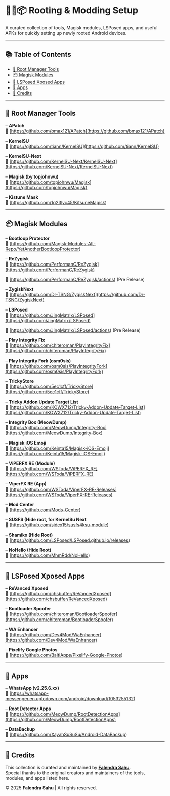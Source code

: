 # 🔧📱📦 Rooting & Modding Setup

A curated collection of tools, Magisk modules, LSPosed apps, and useful APKs for quickly setting up newly rooted Android devices.

---

## 📚 Table of Contents

- [🔧 Root Manager Tools](#-root-manager-tools)
- [📦 Magisk Modules](#-magisk-modules)
- [🧩 LSPosed Xposed Apps](#-lsposed-xposed-apps)
- [📱 Apps](#-apps)
- [🙏 Credits](#-credits)

---

## 🔧 Root Manager Tools

– **APatch**  
🔗 [https://github.com/bmax121/APatch](https://github.com/bmax121/APatch)

– **KernelSU**  
🔗 [https://github.com/tiann/KernelSU](https://github.com/tiann/KernelSU)

– **KernelSU-Next**  
🔗 [https://github.com/KernelSU-Next/KernelSU-Next](https://github.com/KernelSU-Next/KernelSU-Next)

– **Magisk (by topjohnwu)**  
🔗 [https://github.com/topjohnwu/Magisk](https://github.com/topjohnwu/Magisk)

– **Kistune Mask**  
🔗 [https://github.com/1q23lyc45/KitsuneMagisk)

---

## 📦 Magisk Modules

– **Bootloop Protector**  
🔗 [https://github.com/Magisk-Modules-Alt-Repo/YetAnotherBootloopProtector)

– **ReZygisk**  
🔗 [https://github.com/PerformanC/ReZygisk](https://github.com/PerformanC/ReZygisk)

🔗 [https://github.com/PerformanC/ReZygisk/actions) (Pre Release)

– **ZygiskNext**  
🔗 [https://github.com/Dr-TSNG/ZygiskNext](https://github.com/Dr-TSNG/ZygiskNext)

– **LSPosed**  
🔗 [https://github.com/JingMatrix/LSPosed](https://github.com/JingMatrix/LSPosed)

🔗 [https://github.com/JingMatrix/LSPosed/actions) (Pre Release)

– **Play Integrity Fix**  
🔗 [https://github.com/chiteroman/PlayIntegrityFix](https://github.com/chiteroman/PlayIntegrityFix)

– **Play Integrity Fork (osm0sis)**  
🔗 [https://github.com/osm0sis/PlayIntegrityFork](https://github.com/osm0sis/PlayIntegrityFork)

– **TrickyStore**  
🔗 [https://github.com/5ec1cff/TrickyStore](https://github.com/5ec1cff/TrickyStore)

– **Tricky Addon Update Target List**  
🔗 [https://github.com/KOWX712/Tricky-Addon-Update-Target-List](https://github.com/KOWX712/Tricky-Addon-Update-Target-List)

– **Integrity Box (MeowDump)**  
🔗 [https://github.com/MeowDump/Integrity-Box](https://github.com/MeowDump/Integrity-Box)

– **Magisk iOS Emoji**  
🔗 [https://github.com/Keinta15/Magisk-iOS-Emoji](https://github.com/Keinta15/Magisk-iOS-Emoji)

– **ViPERFX RE (Module)**  
🔗 [https://github.com/WSTxda/ViPERFX_RE](https://github.com/WSTxda/ViPERFX_RE)

– **ViperFX RE (App)**  
🔗 [https://github.com/WSTxda/ViperFX-RE-Releases](https://github.com/WSTxda/ViperFX-RE-Releases)

– **Mod Center**  
🔗 [https://github.com/Mods-Center)

– **SUSFS (Hide root, for KernelSu Next**  
🔗 [https://github.com/sidex15/susfs4ksu-module)

– **Shamiko (Hide Root)**  
🔗 [https://github.com/LSPosed/LSPosed.github.io/releases)

– **NoHello (Hide Root)**  
🔗 [https://github.com/MhmRdd/NoHello)

---

## 🧩 LSPosed Xposed Apps

– **ReVanced Xposed**  
🔗 [https://github.com/chsbuffer/ReVancedXposed](https://github.com/chsbuffer/ReVancedXposed)

– **Bootloader Spoofer**  
🔗 [https://github.com/chiteroman/BootloaderSpoofer](https://github.com/chiteroman/BootloaderSpoofer)

– **WA Enhancer**  
🔗 [https://github.com/Dev4Mod/WaEnhancer](https://github.com/Dev4Mod/WaEnhancer)

– **Pixelify Google Photos**  
🔗 [https://github.com/BaltiApps/Pixelify-Google-Photos)


---

## 📱 Apps

– **WhatsApp (v2.25.6.xx)**  
🔗 [https://whatsapp-messenger.en.uptodown.com/android/download/1053255132)

– **Root Detector Apps**  
🔗 [https://github.com/MeowDump/RootDetectionApps](https://github.com/MeowDump/RootDetectionApps)

– **DataBackup**  
🔗 [https://github.com/XayahSuSuSu/Android-DataBackup)

---

## 🙏 Credits

This collection is curated and maintained by **[Falendra Sahu](https://github.com/falendra-sahu)**.  
Special thanks to the original creators and maintainers of the tools, modules, and apps listed here.

© 2025 **Falendra Sahu** | All rights reserved.
